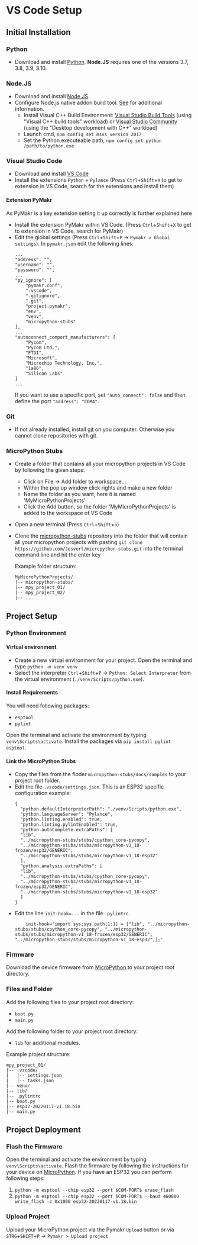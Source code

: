 # VS Code Setup

## Initial Installation

### Python

- Download and install [Python](https://www.python.org/downloads/). **Node.JS** requires one of the versions 3.7, 3.8, 3.9, 3.10.

### Node.JS

- Download and install [Node.JS](https://nodejs.org/en/).
- Configure Node.js native addon build tool. [See](https://github.com/nodejs/node-gyp#on-windows) for additional information.
  - Install Visual C++ Build Environment: [Visual Studio Build Tools](https://visualstudio.microsoft.com/thank-you-downloading-visual-studio/?sku=BuildTools) (using "Visual C++ build tools" workload) or [Visual Studio Community](https://visualstudio.microsoft.com/thank-you-downloading-visual-studio/?sku=Community) (using the "Desktop development with C++" workload)
  - Launch cmd, `npm config set msvs_version 2017`
  - Set the Python executeable path, `npm config set python /path/to/python.exe`

### Visual Studio Code

- Download and install [VS Code](https://code.visualstudio.com/download)
- Install the extensions `Python` + `Pylance` (Press `Ctrl`+`Shift`+`X` to get to extension in VS Code, search for the extensions and install them)

#### Extension PyMakr

As PyMakr is a key extension setting it up correctly is further explained here

- Install the extension PyMakr within VS Code. (Press `Ctrl`+`Shift`+`X` to get to extension in VS Code, search for PyMakr)
- Edit the global settings (Press `Ctrl`+`Shift`+`P` -> `Pymakr > Global settings`).
  In `pymakr.json` edit the following lines:
  ```
  ...
  "address": "",
  "username": "",
  "password": "",
  ...
  "py_ignore": [
      "pymakr.conf",
      ".vscode",
      ".gitignore",
      ".git",
      "project.pymakr",
      "env",
      "venv",
      "micropython-stubs"
  ],
  ...
  "autoconnect_comport_manufacturers": [
      "Pycom",
      "Pycom Ltd.",
      "FTDI",
      "Microsoft",
      "Microchip Technology, Inc.",
      "1a86",
      "Silicon Labs"
  ]
  ...
  ```
  If you want to use a specific port, set `"auto_connect": false` and then define the port `"address": "COM4"`.

### Git 

- If not already installed, install [git](https://git-scm.com/downloads/) on you computer. Otherwise you cannot clone repositories with git. 

### MicroPython Stubs

- Create a folder that contains all your micropython projects in VS Code by following the given steps:
  - Click on File -> Add folder to workspace...
  - Within the pop up window click rights and make a new folder
  - Name the folder as you want, here it is named 'MyMicroPythonProjects'
  - Click the Add button, so the folder 'MyMicroPythonProjects' is added to the workspace of VS Code
- Open a new terminal (Press `Ctrl`+`Shift`+`ö`)
- Clone the [micropython-stubs](https://github.com/Josverl/micropython-stubs) repository into the folder that will contain all your micropython projects with pasting `git clone https://github.com/Josverl/micropython-stubs.git` into the terminal command line and hit the enter key

  Example folder structure:
  ```
  MyMicroPythonProjects/
  |-- micropython-stubs/
  |-- mpy_project_01/
  |-- mpy_project_02/
  |-- ...
  ```

## Project Setup

### Python Environment

#### Virtual environment

- Create a new virtual environment for your project.
  Open the terminal and type `python -m venv venv`
- Select the interpreter `Ctrl`+`Shift`+`P` -> `Python: Select Interpreter` from the virtual environment (`./venv/Scripts/python.exe`).

#### Install Requirements

You will need following packages:
- `esptool`
- `pylint`

Open the terminal and activate the environment by typing `venv\Scripts\activate`.
Install the packages via `pip install pylint esptool`.

#### Link the MicroPython Stubs

- Copy the files from the floder `micropython-stubs/docs/samples` to your project root folder.
- Edit the file `.vscode/settings.json`. This is an ESP32 specific configuration example:
  ```
  {
    "python.defaultInterpreterPath": "./venv/Scripts/python.exe",
    "python.languageServer": "Pylance",
    "python.linting.enabled": true,
    "python.linting.pylintEnabled": true,
    "python.autoComplete.extraPaths": [
	"lib",
	"../micropython-stubs/stubs/cpython_core-pycopy",
	"../micropython-stubs/stubs/micropython-v1_18-frozen/esp32/GENERIC",
	"../micropython-stubs/stubs/micropython-v1_18-esp32"
    ],
    "python.analysis.extraPaths": [
	"lib",
	"../micropython-stubs/stubs/cpython_core-pycopy",
	"../micropython-stubs/stubs/micropython-v1_18-frozen/esp32/GENERIC",
	"../micropython-stubs/stubs/micropython-v1_18-esp32"
    ]
  }
  ```
- Edit the line `init-hook=...` in the file `.pylintrc`.
  ```
	  init-hook='import sys;sys.path[1:1] = ["lib", "../micropython-stubs/stubs/cpython_core-pycopy", "../micropython-stubs/stubs/micropython-v1_18-frozen/esp32/GENERIC", "../micropython-stubs/stubs/micropython-v1_18-esp32",];'
  ```

### Firmware

Download the device firmware from [MicroPython](https://micropython.org/download/) to your project root directory.

### Files and Folder

Add the following files to your project root directory:
- `boot.py`
- `main.py`

Add the following folder to your project root directory:
- `lib` for additional modules.

Example project structure:
```
mpy_project_01/
|-- .vscode/
|   |-- settings.json
|   |-- tasks.json
|-- venv/
|-- lib/
|-- .pylintrc
|-- boot.py
|-- esp32-20220117-v1.18.bin
|-- main.py
```

## Project Deployment

### Flash the Firmware

Open the terminal and activate the environment by typing `venv\Scripts\activate`.
Flash the firmware by following the instructions for your device on [MicroPython](https://micropython.org/download/).
If you have an ESP32 you can perform following steps:
1. `python -m esptool --chip esp32 --port $COM-PORT$ erase_flash`
2. `python -m esptool --chip esp32 --port $COM-PORT$ --baud 460800 write_flash -z 0x1000 esp32-20220117-v1.18.bin`

### Upload Project

Upload your MicroPython project via the Pymakr `Upload` button or via `STRG`+`SHIFT`+`P` -> `Pymakr > Upload project`
